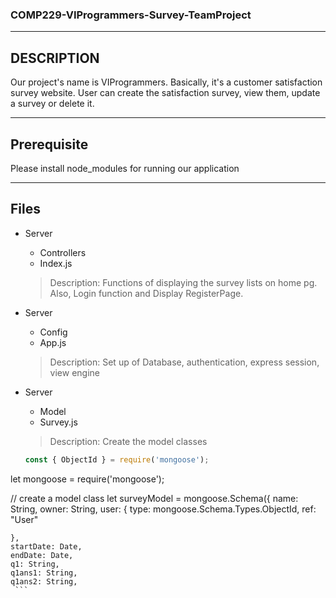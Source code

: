 ### COMP229-VIProgrammers-Survey-TeamProject
- - -
## DESCRIPTION 
Our project's name is VIProgrammers.
Basically, it's a customer satisfaction survey website. User can create the satisfaction survey, view them, update a survey or delete it.
- - -
## Prerequisite
Please install node_modules for running our application
- - -
## Files

* Server
  * Controllers
   * Index.js
   > Description: Functions of displaying the survey lists on home pg. Also, Login function and Display RegisterPage.


* Server
  * Config
   * App.js 
   > Description: Set up of Database, authentication, express session, view engine

* Server
  * Model
   * Survey.js 
   > Description: Create the model classes
     ```js
     const { ObjectId } = require('mongoose');
let mongoose = require('mongoose');

// create a model class
let surveyModel = mongoose.Schema({
    name: String,
    owner: String,
    user: {
        type: mongoose.Schema.Types.ObjectId,
        ref: "User"

    },
    startDate: Date,
    endDate: Date,
    q1: String,
    q1ans1: String,
    q1ans2: String, 
     ```
